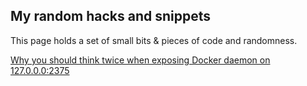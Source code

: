 ## My random hacks and snippets

This page holds a set of small bits & pieces of code and randomness.

[Why you should think twice when exposing Docker daemon on 127.0.0.0:2375](docker_non_tls_check/index.htm)
